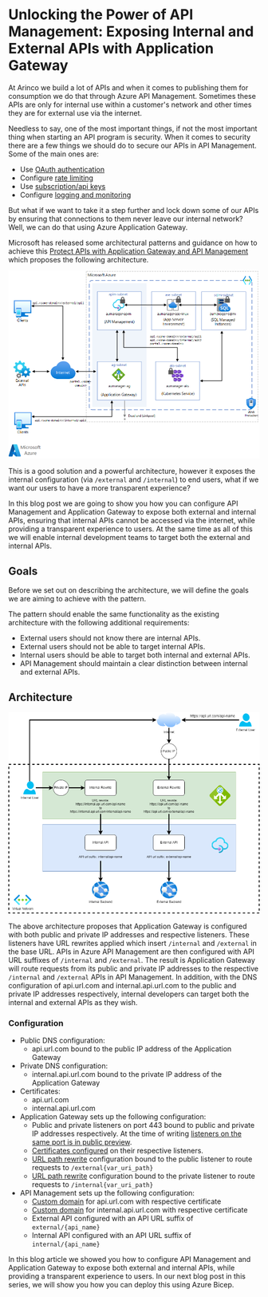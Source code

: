 # Unlocking the Power of API Management: Exposing Internal and External APIs with Application Gateway

At Arinco we build a lot of APIs and when it comes to publishing them for consumption we do that through Azure API Management. Sometimes these APIs are only for internal use within a customer's network and other times they are for external use via the internet.

Needless to say, one of the most important things, if not the most important thing when starting an API program is security. When it comes to security there are a few things we should do to secure our APIs in API Management. Some of the main ones are:

- Use [OAuth authentication](https://learn.microsoft.com/en-us/azure/api-management/validate-jwt-policy)
- Configure [rate limiting](https://learn.microsoft.com/en-us/azure/api-management/rate-limit-policy)
- Use [subscription/api keys](https://learn.microsoft.com/en-us/azure/api-management/api-management-subscriptions)
- Configure [logging and monitoring](https://learn.microsoft.com/en-us/azure/api-management/observability)

But what if we want to take it a step further and lock down some of our APIs by ensuring that connections to them never leave our internal network? Well, we can do that using Azure Application Gateway.

Microsoft has released some architectural patterns and guidance on how to achieve this [Protect APIs with Application Gateway and API Management](https://learn.microsoft.com/en-us/azure/architecture/reference-architectures/apis/protect-apis) which proposes the following architecture.

![Protect APIs](protect-apis.png)

This is a good solution and a powerful architecture, however it exposes the internal configuration (via `/external` and `/internal`) to end users, what if we want our users to have a more transparent experience?

In this blog post we are going to show you how you can configure API Management and Application Gateway to expose both external and internal APIs, ensuring that internal APIs cannot be accessed via the internet, while providing a transparent experience to users. At the same time as all of this we will enable internal development teams to target both the external and internal APIs.

## Goals

Before we set out on describing the architecture, we will define the goals we are aiming to achieve with the pattern.

The pattern should enable the same functionality as the existing architecture with the following additional requirements:

- External users should not know there are internal APIs.
- External users should not be able to target internal APIs.
- Internal users should be able to target both internal and external APIs.
- API Management should maintain a clear distinction between internal and external APIs.

## Architecture

![Internal External APIM](internal_external_apim.png)

The above architecture proposes that Application Gateway is configured with both public and private IP addresses and respective listeners. These listeners have URL rewrites applied which insert `/internal` and `/external` in the base URL. APIs in Azure API Management are then configured with API URL suffixes of `/internal` and `/external`. The result is Application Gateway will route requests from its public and private IP addresses to the respective `/internal` and `/external` APIs in API Management. In addition, with the DNS configuration of api.url.com and internal.api.url.com to the public and private IP addresses respectively, internal developers can target both the internal and external APIs as they wish.

### Configuration

- Public DNS configuration:
  - api.url.com bound to the public IP address of the Application Gateway
- Private DNS configuration:
  - internal.api.url.com bound to the private IP address of the Application Gateway
- Certificates:
  - api.url.com
  - internal.api.url.com
- Application Gateway sets up the following configuration:
  - Public and private listeners on port 443 bound to public and private IP addresses respectively. At the time of writing [listeners on the same port is in public preview](https://learn.microsoft.com/en-us/azure/application-gateway/configuration-listeners#frontend-port).
  - [Certificates configured](https://learn.microsoft.com/en-us/azure/application-gateway/end-to-end-ssl-portal) on their respective listeners.
  - [URL path rewrite](https://learn.microsoft.com/en-us/azure/application-gateway/rewrite-http-headers-url) configuration bound to the public listener to route requests to `/external{var_uri_path}`
  - [URL path rewrite](https://learn.microsoft.com/en-us/azure/application-gateway/rewrite-http-headers-url) configuration bound to the private listener to route requests to `/internal{var_uri_path}`
- API Management sets up the following configuration:
  - [Custom domain](https://learn.microsoft.com/en-us/azure/api-management/configure-custom-domain) for api.url.com with respective certificate
  - [Custom domain](https://learn.microsoft.com/en-us/azure/api-management/configure-custom-domain) for internal.api.url.com with respective certificate
  - External API configured with an API URL suffix of `external/{api_name}`
  - Internal API configured with an API URL suffix of `internal/{api_name}`

In this blog article we showed you how to configure API Management and Application Gateway to expose both external and internal APIs, while providing a transparent experience to users. In our next blog post in this series, we will show you how you can deploy this using Azure Bicep.
